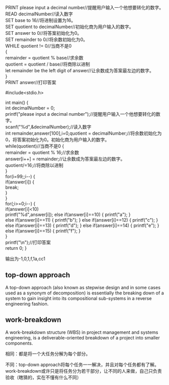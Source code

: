 PRINT please input a decimal number//提醒用户输入一个他想要转化的数字。         
READ decimalNumber//读入数字      
SET base to 16//将进制设置为16。           
SET quotient to decimalNumber//初始化商为用户输入的数字。     
SET answer to 0//将答案初始化为0。     
SET remainder to 0//将余数初始化为0。               
WHILE quotient != 0//当商不是0   
{             
remainder = quotient % base//求余数       
quotient = quotient / base//将商除以进制        
let remainder be the left digit of answer//让余数成为答案最左边的数字。         
}           
PRINT answer//打印答案          

 #include<stdio.h>          

 int main() {           
     int decimalNumber = 0;         
     printf("please input a decimal number");//提醒用户输入一个他想要转化的数字。       
     scanf("%d",&decimalNumber);//读入数字      
     int remainder,answer[100],i=0,quotient = decimalNumber;//将余数初始化为0，将答案初始化为0。初始化商为用户输入的数字。        
     while(quotient)//当商不是0 {           
         remainder = quotient % 16;//求余数             
         answer[i++] = remainder;//让余数成为答案最左边的数字。         
         quotient/=16;//将商除以进制        
     }          
     for(i=99;;i--) {       
     	if(answer[i]) {     
     		break;      
		 }      
	 }      
     for(;i>=0;i--) {       
	 	 if(answer[i]<10)         
        printf("%d",answer[i]);
		 else if(answer[i]==10) {
		 	printf("a");
		 }    
		 else if(answer[i]==11) {
		 	printf("b");
		 }
		 else if(answer[i]==12) {
		 	printf("c");
		 }
		 else if(answer[i]==13) {
		 	printf("d");
		 }
		 else if(answer[i]==14) {
		 	printf("e");
		 }
		 else if(answer[i]==15) {
		 	printf("f");
		 }        
     }      
     printf("\n");//打印答案       
     return 0;
 }

输出为-1,0,1,f,1a,cc1           

## top-down approach
A top-down approach (also known as stepwise design and in some cases used as a synonym of decomposition) is essentially the breaking down of a system to gain insight into its compositional sub-systems in a reverse engineering fashion.              

## work-breakdown
A work-breakdown structure (WBS) in project management and systems engineering, is a deliverable-oriented breakdown of a project into smaller components.               

相同：都是将一个大任务分解为每个部分。      

不同：top-down approach将每个任务一一解决，并且对每个任务都有了解。work-breakdown或许只是将任务分为若干部分，让不同的人来做，自己只负责验收（瞎猜的，实在不懂有什么不同）       

